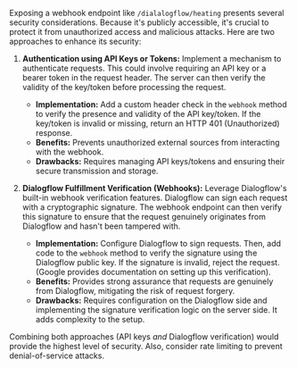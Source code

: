 Exposing a webhook endpoint like `/dialalogflow/heating` presents several security considerations. Because it's publicly accessible, it's crucial to protect it from unauthorized access and malicious attacks. Here are two approaches to enhance its security:

1.  **Authentication using API Keys or Tokens:** Implement a mechanism to authenticate requests. This could involve requiring an API key or a bearer token in the request header. The server can then verify the validity of the key/token before processing the request.

    *   **Implementation:** Add a custom header check in the `webhook` method to verify the presence and validity of the API key/token. If the key/token is invalid or missing, return an HTTP 401 (Unauthorized) response.
    *   **Benefits:**  Prevents unauthorized external sources from interacting with the webhook.
    *   **Drawbacks:** Requires managing API keys/tokens and ensuring their secure transmission and storage.

2.  **Dialogflow Fulfillment Verification (Webhooks):** Leverage Dialogflow's built-in webhook verification features. Dialogflow can sign each request with a cryptographic signature. The webhook endpoint can then verify this signature to ensure that the request genuinely originates from Dialogflow and hasn't been tampered with.

    *   **Implementation:** Configure Dialogflow to sign requests. Then, add code to the `webhook` method to verify the signature using the Dialogflow public key. If the signature is invalid, reject the request.  (Google provides documentation on setting up this verification).
    *   **Benefits:**  Provides strong assurance that requests are genuinely from Dialogflow, mitigating the risk of request forgery.
    *   **Drawbacks:** Requires configuration on the Dialogflow side and implementing the signature verification logic on the server side.  It adds complexity to the setup.

Combining both approaches (API keys *and* Dialogflow verification) would provide the highest level of security.  Also, consider rate limiting to prevent denial-of-service attacks.